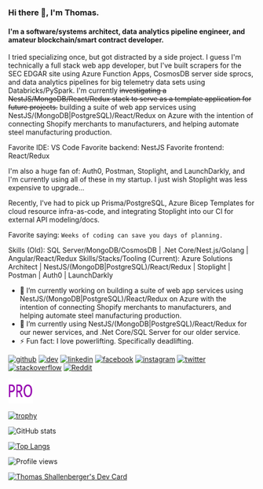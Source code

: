 ### Hi there 👋, I'm Thomas. 
#### I'm a software/systems architect, data analytics pipeline engineer, and amateur blockchain/smart contract developer. 

I tried specializing once, but got distracted by a side project. I guess I'm technically a full stack web app developer, but I've built scrapers for the SEC EDGAR site using Azure Function Apps, CosmosDB server side sprocs, and data analytics pipelines for big telemetry data sets using Databricks/PySpark. I'm currently ~~investigating a NestJS/MongoDB/React/Redux stack to serve as a template application for future projects.~~ building a suite of web app services using NestJS/(MongoDB|PostgreSQL)/React/Redux on Azure with the intention of connecting Shopify merchants to manufacturers, and helping automate steel manufacturing production. 

Favorite IDE: VS Code
Favorite backend: NestJS
Favorite frontend: React/Redux

I'm also a huge fan of: Auth0, Postman, Stoplight, and LaunchDarkly, and I'm currently using all of these in my startup. I just wish Stoplight was less expensive to upgrade...

Recently, I've had to pick up Prisma/PostgreSQL, Azure Bicep Templates for cloud resource infra-as-code, and integrating Stoplight into our CI for external API modeling/docs. 

Favorite saying: `Weeks of coding can save you days of planning.`

Skills (Old): SQL Server/MongoDB/CosmosDB | .Net Core/Nest.js/Golang | Angular/React/Redux 
Skills/Stacks/Tooling (Current): Azure Solutions Architect | NestJS/(MongoDB|PostgreSQL)/React/Redux | Stoplight | Postman | Auth0 | LaunchDarkly

- 🔭 I’m currently working on building a suite of web app services using NestJS/(MongoDB|PostgreSQL)/React/Redux on Azure with the intention of connecting Shopify merchants to manufacturers, and helping automate steel manufacturing production. 
- 🌱 I’m currently using NestJS/(MongoDB|PostgreSQL)/React/Redux for our newer services, and .Net Core/SQL Server for our older service.
- ⚡ Fun fact: I love powerlifting. Specifically deadlifting.  


[<img src='https://cdn.jsdelivr.net/npm/simple-icons@3.0.1/icons/github.svg' alt='github' height='40'>](https://github.com/valkn0t)  [<img src='https://cdn.jsdelivr.net/npm/simple-icons@3.0.1/icons/dev-dot-to.svg' alt='dev' height='40'>](https://dev.to/valkn0t)  [<img src='https://cdn.jsdelivr.net/npm/simple-icons@3.0.1/icons/linkedin.svg' alt='linkedin' height='40'>](https://www.linkedin.com/in/valkn0t/)  [<img src='https://cdn.jsdelivr.net/npm/simple-icons@3.0.1/icons/facebook.svg' alt='facebook' height='40'>](https://www.facebook.com/valkn0t)  [<img src='https://cdn.jsdelivr.net/npm/simple-icons@3.0.1/icons/instagram.svg' alt='instagram' height='40'>](https://www.instagram.com/valkn0t/)  [<img src='https://cdn.jsdelivr.net/npm/simple-icons@3.0.1/icons/twitter.svg' alt='twitter' height='40'>](https://twitter.com/valkn0t)  [<img src='https://cdn.jsdelivr.net/npm/simple-icons@3.0.1/icons/stackoverflow.svg' alt='stackoverflow' height='40'>](https://stackoverflow.com/users/valkn0t)  [<img src='https://cdn.jsdelivr.net/npm/simple-icons@3.0.1/icons/reddit.svg' alt='Reddit' height='40'>](https://www.reddit.com/user/valkn0t)  

<a href='https://github.com/pricing'><img src='https://raw.githubusercontent.com/acervenky/animated-github-badges/master/assets/pro.gif' width='50' height='50'></a>

[![trophy](https://github-profile-trophy.vercel.app/?username=valkn0t)](https://github.com/ryo-ma/github-profile-trophy)

![GitHub stats](https://github-readme-stats.vercel.app/api?username=valkn0t&show_icons=true)  

[![Top Langs](https://github-readme-stats.vercel.app/api/top-langs/?username=valkn0t)](https://github.com/anuraghazra/github-readme-stats)

![Profile views](https://gpvc.arturio.dev/valkn0t)

<a href="https://app.daily.dev/DailyDevTips"><img src="https://github.com/valkn0t/valkn0t/blob/master/devcard.svg" width="400" alt="Thomas Shallenberger's Dev Card"/></a>

